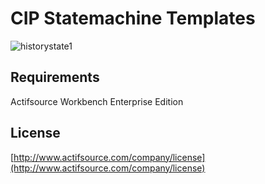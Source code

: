 # CIP Statemachine Templates


![historystate1](images/historystate5.png)


## Requirements
Actifsource Workbench Enterprise Edition

## License
[http://www.actifsource.com/company/license](http://www.actifsource.com/company/license)
